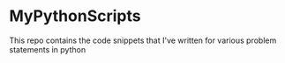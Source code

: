 # MyPythonScripts
This repo contains the code snippets that I've written for various problem statements in python